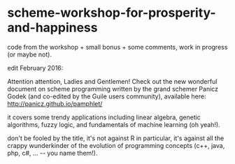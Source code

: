 # scheme-workshop-for-prosperity-and-happiness

code from the workshop + small bonus + some comments, work in progress (or maybe not).


edit February 2016:

Attention attention, Ladies and Gentlemen! Check out the new wonderful document on scheme programming written by the grand schemer Panicz Godek (and co-edited by the Guile users community), available here: http://panicz.github.io/pamphlet/

it covers some trendy applications including linear algebra, genetic algorithms, fuzzy logic, and fundamentals of machine learning (oh yeah!).

don't be fooled by the title, it's not against R in particular, it's against all the crappy wunderkinder of the evolution of programming concepts (c++, java, php, c#, ... -- you name them!). 
